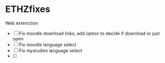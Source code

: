 # ETHZfixes

Web extenction

- [ ] Fix moodle download links, add option to decide if download or just open
- [ ] Fix moodle language select
- [ ] Fix mystudies language select
- [ ] 
